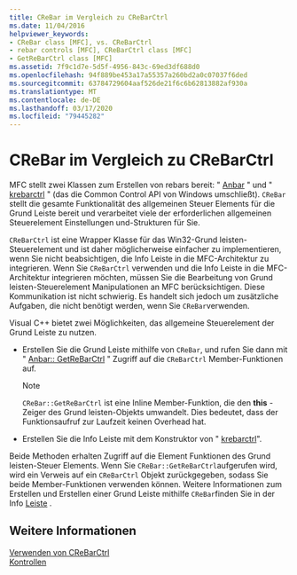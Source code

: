 ```yaml
---
title: CReBar im Vergleich zu CReBarCtrl
ms.date: 11/04/2016
helpviewer_keywords:
- CReBar class [MFC], vs. CReBarCtrl
- rebar controls [MFC], CReBarCtrl class [MFC]
- GetReBarCtrl class [MFC]
ms.assetid: 7f9c1d7e-5d5f-4956-843c-69ed3df688d0
ms.openlocfilehash: 94f889be453a17a55357a260bd2a0c07037f6ded
ms.sourcegitcommit: 63784729604aaf526de21f6c6b62813882af930a
ms.translationtype: MT
ms.contentlocale: de-DE
ms.lasthandoff: 03/17/2020
ms.locfileid: "79445282"
---
```

# <a name="crebar-vs-crebarctrl"></a>CReBar im Vergleich zu CReBarCtrl

MFC stellt zwei Klassen zum Erstellen von rebars bereit: " [Anbar](../mfc/reference/crebar-class.md) " und " [krebarctrl](../mfc/reference/crebarctrl-class.md) " (das die Common Control API von Windows umschließt). `CReBar` stellt die gesamte Funktionalität des allgemeinen Steuer Elements für die Grund Leiste bereit und verarbeitet viele der erforderlichen allgemeinen Steuerelement Einstellungen und-Strukturen für Sie.

`CReBarCtrl` ist eine Wrapper Klasse für das Win32-Grund leisten-Steuerelement und ist daher möglicherweise einfacher zu implementieren, wenn Sie nicht beabsichtigen, die Info Leiste in die MFC-Architektur zu integrieren. Wenn Sie `CReBarCtrl` verwenden und die Info Leiste in die MFC-Architektur integrieren möchten, müssen Sie die Bearbeitung von Grund leisten-Steuerelement Manipulationen an MFC berücksichtigen. Diese Kommunikation ist nicht schwierig. Es handelt sich jedoch um zusätzliche Aufgaben, die nicht benötigt werden, wenn Sie `CReBar`verwenden.

Visual C++ bietet zwei Möglichkeiten, das allgemeine Steuerelement der Grund Leiste zu nutzen.

- Erstellen Sie die Grund Leiste mithilfe von `CReBar`, und rufen Sie dann mit " [Anbar:: GetReBarCtrl](../mfc/reference/crebar-class.md#getrebarctrl) " Zugriff auf die `CReBarCtrl` Member-Funktionen auf.

    > [!NOTE]
    >  `CReBar::GetReBarCtrl` ist eine Inline Member-Funktion, die den **this** -Zeiger des Grund leisten-Objekts umwandelt. Dies bedeutet, dass der Funktionsaufruf zur Laufzeit keinen Overhead hat.

- Erstellen Sie die Info Leiste mit dem Konstruktor von " [krebarctrl](../mfc/reference/crebarctrl-class.md)".

Beide Methoden erhalten Zugriff auf die Element Funktionen des Grund leisten-Steuer Elements. Wenn Sie `CReBar::GetReBarCtrl`aufgerufen wird, wird ein Verweis auf ein `CReBarCtrl` Objekt zurückgegeben, sodass Sie beide Member-Funktionen verwenden können. Weitere Informationen zum Erstellen und Erstellen einer Grund Leiste mithilfe `CReBar`finden Sie in der Info [Leiste](../mfc/reference/crebar-class.md) .

## <a name="see-also"></a>Weitere Informationen

[Verwenden von CReBarCtrl](../mfc/using-crebarctrl.md)<br/>
[Kontrollen](../mfc/controls-mfc.md)
